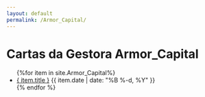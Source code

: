 ```yaml
---
layout: default
permalink: /Armor_Capital/
---
```


<h1>Cartas da Gestora Armor_Capital</h1>
<ul>
{%for item in site.Armor_Capital%}
  <li>
    <a href="{ site.baseurl }{ item.url }">{ item.title }</a>
<span>{{ item.date | date: "%B %-d, %Y" }}</span>
  </li>
    {% endfor %}
</ul>

